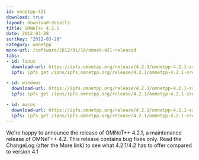 ```yaml
---
id: omnetpp-421
download: true
layout: download-details
title: OMNeT++ 4.2.1
date: 2012-03-28
sortkey: "2012-03-28"
category: omnetpp
more-url: /software/2012/01/18/omnet-421-released
tabs:
- id: linux
  download-url: https://ipfs.omnetpp.org/release/4.2.1/omnetpp-4.2.1-src.tgz
  ipfs: ipfs get /ipns/ipfs.omnetpp.org/release/4.2.1/omnetpp-4.2.1-src.tgz

- id: windows
  download-url: https://ipfs.omnetpp.org/release/4.2.1/omnetpp-4.2.1-src-windows.zip
  ipfs: ipfs get /ipns/ipfs.omnetpp.org/release/4.2.1/omnetpp-4.2.1-src-windows.zip

- id: macos
  download-url: https://ipfs.omnetpp.org/release/4.2.1/omnetpp-4.2.1-src.tgz
  ipfs: ipfs get /ipns/ipfs.omnetpp.org/release/4.2.1/omnetpp-4.2.1-src.tgz
---
```


We're happy to announce the release of OMNeT++ 4.2.1, a maintenance release of
OMNeT++ 4.2. This release contains bug fixes only. Read the ChangeLog (after the
More link) to see what 4.2.1/4.2 has to offer compared to version 4.1
